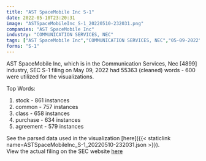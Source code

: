 ```yaml
---
title: "AST SpaceMobile Inc S-1"
date: 2022-05-10T23:20:31
image: "ASTSpaceMobileInc_S-1_20220510-232031.png"
companies: "AST SpaceMobile Inc"
industry: "COMMUNICATION SERVICES, NEC"
tags: ["AST SpaceMobile Inc","COMMUNICATION SERVICES, NEC","05-09-2022","S-1"]
forms: "S-1"
---
```

AST SpaceMobile Inc, which is in the Communication Services, Nec [4899] industry, SEC S-1 filing on May 09, 2022 had 55363 (cleaned) words - 600 were utilized for the visualizations.

Top Words:
1. stock - 861 instances
2. common - 757 instances
3. class - 658 instances
4. purchase - 634 instances
5. agreement - 579 instances


See the parsed data used in the visualization [here]({{< staticlink name=ASTSpaceMobileInc_S-1_20220510-232031.json >}}).  
View the actual filing on the SEC website [here](https://www.sec.gov/Archives/edgar/data/1780312/0001493152-22-012454.txt)